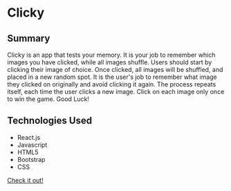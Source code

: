 # Clicky

## Summary

Clicky is an app that tests your memory. It is your job to remember which images you have clicked, while all images shuffle. 
Users should start by clicking their image of choice. Once clicked, all images will be shuffled, and placed in a new random spot. 
It is the user's job to remember what image they clicked on originally and avoid clicking it again. The process repeats itself, each time the user clicks a new image. Click on each image only once to win the game. Good Luck! 

## Technologies Used

 * React.js
 * Javascript
 * HTML5
 * Bootstrap 
 * CSS

[Check it out!](https://kevinperez1996.github.io/Click-Game/)
